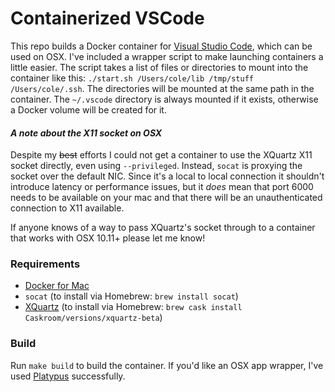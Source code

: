 # Containerized VSCode

This repo builds a Docker container for [Visual Studio Code](https://github.com/Microsoft/vscode), which can be used on OSX. I've included a wrapper script to make launching containers a little easier. The script takes a list of files or directories to mount into the container like this: `./start.sh /Users/cole/lib /tmp/stuff /Users/cole/.ssh`. The directories will be mounted at the same path in the container. The `~/.vscode` directory is always mounted if it exists, otherwise a Docker volume will be created for it.

#### *A note about the X11 socket on OSX*
Despite my ~~best~~ efforts I could not get a container to use the XQuartz X11 socket directly, even using `--privileged`. Instead, `socat` is proxying the socket over the default NIC. Since it's a local to local connection it shouldn't introduce latency or performance issues, but it *does* mean that port 6000 needs to be available on your mac and that there will be an unauthenticated connection to X11 available.

If anyone knows of a way to pass XQuartz's socket through to a container that works with OSX 10.11+ please let me know!

### Requirements

 - [Docker for Mac](https://docs.docker.com/engine/installation/mac/#/docker-for-mac)
 - `socat` (to install via Homebrew: `brew install socat`)
 - [XQuartz](https://www.xquartz.org/) (to install via Homebrew: `brew cask install Caskroom/versions/xquartz-beta`)

### Build

Run `make build` to build the container. If you'd like an OSX app wrapper, I've used [Platypus](http://sveinbjorn.org/platypus) successfully.
